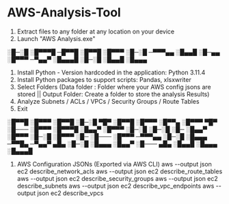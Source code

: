# AWS-Analysis-Tool

1. Extract files to any folder at any location on your device
2. Launch "AWS Analysis.exe"


░█─░█ ░█▀▀▀█ ─█▀▀█ ░█▀▀█ ░█▀▀▀ 
░█─░█ ─▀▀▀▄▄ ░█▄▄█ ░█─▄▄ ░█▀▀▀ 
─▀▄▄▀ ░█▄▄▄█ ░█─░█ ░█▄▄█ ░█▄▄▄

1. Install Python - Version hardcoded in the application: Python 3.11.4
2. Install Python packages to support scripts: Pandas, xlsxwriter
3. Select Folders (Data folder : Folder where your AWS config jsons are stored || Output Folder: Create a folder to store the analysis Results)
4. Analyze Subnets / ACLs / VPCs / Security Groups / Route Tables
5. Exit


░█▀▀█ ░█▀▀▀ ░█▀▀█ ░█─░█ ▀█▀ ░█▀▀█ ░█▀▀▀ ░█▀▀▄   ░█▀▀▀ ▀█▀ ░█─── ░█▀▀▀ ░█▀▀▀█ 
░█▄▄▀ ░█▀▀▀ ░█─░█ ░█─░█ ░█─ ░█▄▄▀ ░█▀▀▀ ░█─░█   ░█▀▀▀ ░█─ ░█─── ░█▀▀▀ ─▀▀▀▄▄ 
░█─░█ ░█▄▄▄ ─▀▀█▄ ─▀▄▄▀ ▄█▄ ░█─░█ ░█▄▄▄ ░█▄▄▀   ░█─── ▄█▄ ░█▄▄█ ░█▄▄▄ ░█▄▄▄█

1. AWS Configuration JSONs (Exported via AWS CLI)
aws --output json ec2 describe_network_acls 
aws --output json ec2 describe_route_tables 
aws --output json ec2 describe_security_groups 
aws --output json ec2 describe_subnets 
aws --output json ec2 describe_vpc_endpoints 
aws --output json ec2 describe_vpcs 
